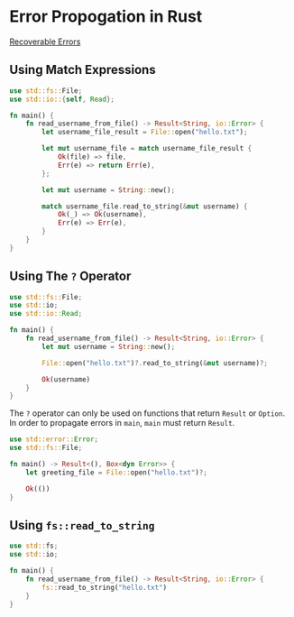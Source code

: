 # Error Propogation in Rust

[Recoverable Errors](https://doc.rust-lang.org/book/ch09-02-recoverable-errors-with-result.html)

## Using Match Expressions

```rust
use std::fs::File;
use std::io::{self, Read};

fn main() {
    fn read_username_from_file() -> Result<String, io::Error> {
        let username_file_result = File::open("hello.txt");

        let mut username_file = match username_file_result {
            Ok(file) => file,
            Err(e) => return Err(e),
        };

        let mut username = String::new();

        match username_file.read_to_string(&mut username) {
            Ok(_) => Ok(username),
            Err(e) => Err(e),
        }
    }
}
```

## Using The `?` Operator

```rust
use std::fs::File;
use std::io;
use std::io::Read;

fn main() {
    fn read_username_from_file() -> Result<String, io::Error> {
        let mut username = String::new();

        File::open("hello.txt")?.read_to_string(&mut username)?;

        Ok(username)
    }
}
```

The `?` operator can only be used on functions that return `Result` or `Option`.
In order to propagate errors in `main`, `main` must return `Result`.

```rust
use std::error::Error;
use std::fs::File;

fn main() -> Result<(), Box<dyn Error>> {
    let greeting_file = File::open("hello.txt")?;

    Ok(())
}
```

## Using `fs::read_to_string`

```rust
use std::fs;
use std::io;

fn main() {
    fn read_username_from_file() -> Result<String, io::Error> {
        fs::read_to_string("hello.txt")
    }
}
```

